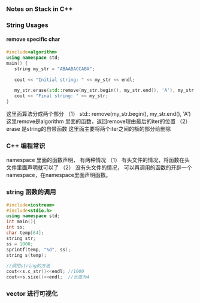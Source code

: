 ### Notes on Stack in C++

### String Usages
#### remove specific char
```c++
#include<algorithm>
using namespace std;
main() {
   string my_str = "ABAABACCABA";

   cout << "Initial string: " << my_str << endl;

   my_str.erase(std::remove(my_str.begin(), my_str.end(), 'A'), my_str.end()); //remove A from string
   cout << "Final string: " << my_str;
}
```
这里面算法分成两个部分
（1）  std:: remove(my_str.begin(), my_str.end(), 'A')
这里remove是algorithm 里面的函数，返回remove理由最后的iter的位置
（2）  erase 是string的自带函数
这里面主要将两个iter之间的额的部分给删除

### C++ 编程常识
namespace 里面的函数声明， 有两种情况
（1） 有头文件的情况，将函数在头文件里面声明就可以了
（2） 没有头文件的情况， 可以再调用的函数的开辟一个namespace，在namespace里面声明函数。

### string 函数的调用
```c++
#include<iostream>
#include<stdio.h>
using namespace std;
int main(){
int ss;
char temp[64];
string str;
ss = 1000;
sprintf(temp, "%d", ss);
string s(temp);

//调用string的方法
cout<<s.c_str()<<endl; //1000
cout<<s.size()<<endl;  //长度为4
```

### vector 进行可视化

